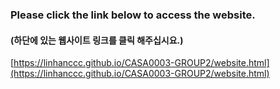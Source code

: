 ### Please click the link below to access the website. 
#### (하단에 있는 웹사이트 링크를 클릭 해주십시요.)

[https://linhanccc.github.io/CASA0003-GROUP2/website.html](https://linhanccc.github.io/CASA0003-GROUP2/website.html)
